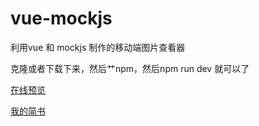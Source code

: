 # vue-mockjs
利用vue 和 mockjs 制作的移动端图片查看器

克隆或者下载下来，然后艹npm，然后npm run dev 就可以了

[在线预览](https://a13821190779.github.io/vue&mockjs/index.html)

[我的简书](http://www.jianshu.com/users/a06400d06b38/latest_articles)

